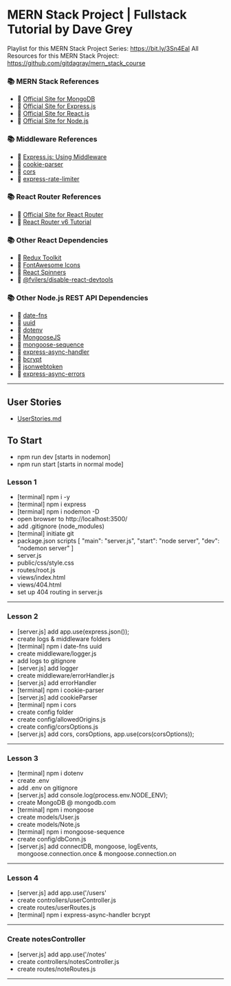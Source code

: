# MERN Stack Project | Fullstack Tutorial by Dave Grey

Playlist for this MERN Stack Project Series: https://bit.ly/3Sn4EaI
All Resources for this MERN Stack Project: https://github.com/gitdagray/mern_stack_course

### 📚 MERN Stack References
- 🔗 [Official Site for MongoDB](https://mongodb.com)
- 🔗 [Official Site for Express.js](https://expressjs.com)
- 🔗 [Official Site for React.js](https://reactjs.org)
- 🔗 [Official Site for Node.js](https://nodejs.org/)

### 📚 Middleware References
- 🔗 [Express.js: Using Middleware](https://expressjs.com/en/guide/using-middleware.html)
- 🔗 [cookie-parser](https://www.npmjs.com/package/cookie-parser)
- 🔗 [cors](https://www.npmjs.com/package/cors)
- 🔗 [express-rate-limiter](https://www.npmjs.com/package/express-rate-limiter)

### 📚 React Router References
- 🔗 [Official Site for React Router](https://reactrouter.com/docs/en/v6)
- 🔗 [React Router v6 Tutorial](https://github.com/gitdagray/react_router_v6)

### 📚 Other React Dependencies
- 🔗 [Redux Toolkit](https://redux-toolkit.js.org/)
- 🔗 [FontAwesome Icons](https://fontawesome.com/docs/web/use-with/react/)
- 🔗 [React Spinners](https://www.npmjs.com/package/react-spinners)
- 🔗 [@fvilers/disable-react-devtools](https://www.npmjs.com/package/@fvilers/disable-react-devtools)

### 📚 Other Node.js REST API Dependencies
- 🔗 [date-fns](https://www.npmjs.com/package/date-fns)
- 🔗 [uuid](https://www.npmjs.com/package/uuid)
- 🔗 [dotenv](https://www.npmjs.com/package/dotenv)
- 🔗 [MongooseJS](https://mongoosejs.com/)
- 🔗 [mongoose-sequence](https://www.npmjs.com/package/mongoose-sequence)
- 🔗 [express-async-handler](https://www.npmjs.com/package/express-async-handler)
- 🔗 [bcrypt](https://www.npmjs.com/package/bcrypt)
- 🔗 [jsonwebtoken](https://www.npmjs.com/package/jsonwebtoken)
- 🔗 [express-async-errors](https://www.npmjs.com/package/express-async-errors)

--- 

## User Stories
- [UserStories.md](UserStories.md)

## To Start 
- npm run dev [starts in nodemon]
- npm run start [starts in normal mode]

### Lesson 1
- [terminal] npm i -y 
- [terminal] npm i express
- [terminal] npm i nodemon -D
- open browser to http://localhost:3500/
- add .gitignore (node_modules)
- [terminal] initiate git
- package.json scripts [
  "main": "server.js",
  "start": "node server",
  "dev": "nodemon server"
]
- server.js
- public/css/style.css
- routes/root.js
- views/index.html
- views/404.html
- set up 404 routing in server.js
---

### Lesson 2
- [server.js] add app.use(express.json());
- create logs & middleware folders
- [terminal] npm i date-fns uuid
- create middleware/logger.js
- add logs to gitignore
- [server.js] add logger
- create middleware/errorHandler.js
- [server.js] add errorHandler
- [terminal] npm i cookie-parser
- [server.js] add cookieParser
- [terminal] npm i cors
- create config folder
- create config/allowedOrigins.js
- create config/corsOptions.js
- [server.js] add cors, corsOptions, app.use(cors(corsOptions));
---

### Lesson 3
- [terminal] npm i dotenv
- create .env
- add .env on gitignore
- [server.js] add console.log(process.env.NODE_ENV);
- create MongoDB @ mongodb.com
- [terminal] npm i mongoose
- create models/User.js
- create models/Note.js
- [terminal] npm i mongoose-sequence
- create config/dbConn.js
- [server.js] add connectDB, mongoose, logEvents, mongoose.connection.once & mongoose.connection.on
---

### Lesson 4
- [server.js] add app.use('/users'
- create controllers/userController.js
- create routes/userRoutes.js
- [terminal] npm i express-async-handler bcrypt
---

### Create notesController
- [server.js] add app.use('/notes'
- create controllers/notesController.js
- create routes/noteRoutes.js
---
